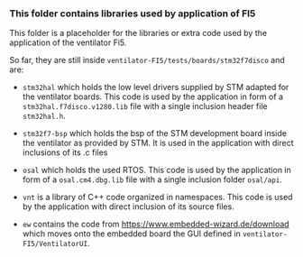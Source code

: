 ### This folder contains libraries used by application of FI5



This folder is a placeholder for the libraries or extra code used by the application of the ventilator Fi5.

So far, they are still inside  `ventilator-FI5/tests/boards/stm32f7disco` and are:

- `stm32hal` which holds the low level drivers supplied by STM adapted for the ventilator boards. This code is used by the application in form of a `stm32hal.f7disco.v1280.lib` file with a single inclusion header file `stm32hal.h`.
- `stm32f7-bsp` which holds the bsp of the STM development board inside the ventilator as provided by STM. It is used in the application with direct inclusions of its .c files
- `osal` which holds the used RTOS. This code is used by the application in form of a `osal.cm4.dbg.lib` file with a single inclusion folder `osal/api`. 

- `vnt` is a library of C++ code organized in namespaces. This code is used by the application with direct inclusion of its source files.
- `ew` contains the code from  https://www.embedded-wizard.de/download which moves onto the embedded board the GUI defined in `ventilator-FI5/VentilatorUI`. 









